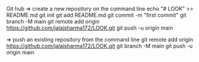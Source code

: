 Git hub
=> create a new repository on the command line
echo "# LOOK" >> README.md
git init
git add README.md
git commit -m "first commit"
git branch -M main
git remote add origin https://github.com/jalajsharma172/LOOK.git
git push -u origin main

=> push an existing repository from the command line
git remote add origin https://github.com/jalajsharma172/LOOK.git
git branch -M main
git push -u origin main
